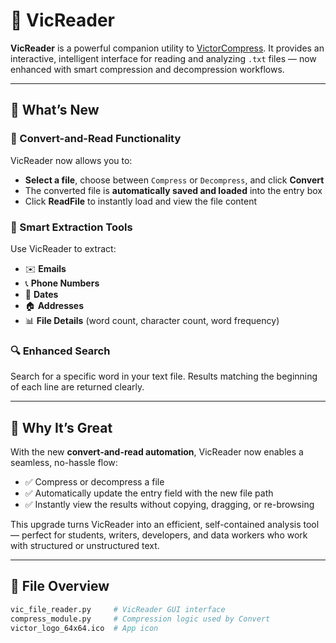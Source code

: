 # 📖 VicReader

**VicReader** is a powerful companion utility to [VictorCompress](https://github.com/Vic-Godwin/VictorCompress). It provides an interactive, intelligent interface for reading and analyzing `.txt` files — now enhanced with smart compression and decompression workflows.

---

## 🚀 What’s New

### 🔁 Convert-and-Read Functionality
VicReader now allows you to:
- **Select a file**, choose between `Compress` or `Decompress`, and click **Convert**
- The converted file is **automatically saved and loaded** into the entry box
- Click **ReadFile** to instantly load and view the file content

### 🧠 Smart Extraction Tools
Use VicReader to extract:
- ✉️ **Emails**
- 📞 **Phone Numbers**
- 📅 **Dates**
- 🏠 **Addresses**
- 📊 **File Details** (word count, character count, word frequency)

### 🔍 Enhanced Search
Search for a specific word in your text file. Results matching the beginning of each line are returned clearly.

---

## 🌟 Why It’s Great

With the new **convert-and-read automation**, VicReader now enables a seamless, no-hassle flow:
- ✅ Compress or decompress a file
- ✅ Automatically update the entry field with the new file path
- ✅ Instantly view the results without copying, dragging, or re-browsing

This upgrade turns VicReader into an efficient, self-contained analysis tool — perfect for students, writers, developers, and data workers who work with structured or unstructured text.

---

## 📁 File Overview

```bash
vic_file_reader.py     # VicReader GUI interface
compress_module.py     # Compression logic used by Convert
victor_logo_64x64.ico  # App icon
